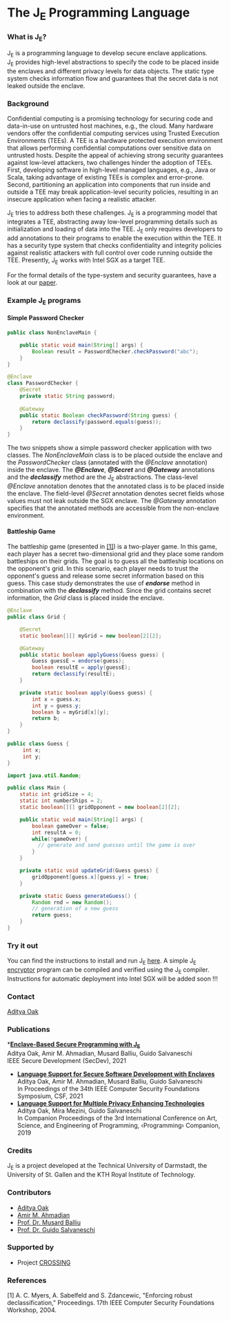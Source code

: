 # The J<sub>E</sub> Programming Language 

### What is J<sub>E</sub>?  
J<sub>E</sub> is a programming language to develop secure enclave applications.  
J<sub>E</sub> provides high-level abstractions to specify the code to be placed inside
the enclaves and different privacy levels for data objects.
The static type system checks information flow and guarantees that the
secret data is not leaked outside the enclave.

### Background 
Confidential computing is a promising technology
for securing code and data-in-use on untrusted host machines,
e.g., the cloud. Many hardware vendors offer the confidential
computing services using Trusted Execution Environments (TEEs).
A TEE is a hardware protected execution environment that allows
performing confidential computations over sensitive data on
untrusted hosts. Despite the appeal of achieving strong security
guarantees against low-level attackers, two challenges hinder
the adoption of TEEs. First, developing software in high-level
managed languages, e.g., Java or Scala, taking advantage of
existing TEEs is complex and error-prone. Second, partitioning
an application into components that run inside and outside a
TEE may break application-level security policies, resulting in
an insecure application when facing a realistic attacker.  

J<sub>E</sub> tries to address both these challenges.
J<sub>E</sub> is a programming model that integrates a TEE,
abstracting away low-level programming details such as initialization
and loading of data into the TEE. J<sub>E</sub> only requires
developers to add annotations to their programs to enable the
execution within the TEE. It has a security type system that
checks confidentiality and integrity policies against realistic
attackers with full control over code running outside the TEE.
Presently, J<sub>E</sub> works with Intel SGX as a target TEE.  

For the formal details of the type-system and security guarantees,
have a look at our [paper](https://programming-group.com/assets/pdf/papers/2021_Language-Support-for-Secure-Software-Development-with-Enclaves.pdf).


### Example J<sub>E</sub> programs
#### Simple Password Checker 
```java
public class NonEnclaveMain {

    public static void main(String[] args) {
        Boolean result = PasswordChecker.checkPassword("abc");
    }
}
```
```java
@Enclave
class PasswordChecker {
	@Secret
	private static String password;
		
	@Gateway
	public static Boolean checkPassword(String guess) {
		return declassify(password.equals(guess));
	} 
}
```
The two snippets show a simple password checker application with two classes. The *NonEnclaveMain* class is to be placed outside the enclave and the *PasswordChecker* class (annotated with the *@Enclave* annotation) inside the enclave. The ***@Enclave***, ***@Secret*** and ***@Gateway*** annotations and the ***declassify*** method are the J<sub>E</sub> abstractions. The class-level *@Enclave* annotation denotes that the annotated class is to be placed inside the enclave. The field-level *@Secret* annotation denotes secret fields whose values must not leak outside the SGX enclave. The *@Gateway* annotation specifies that the annotated methods are accessible from the non-enclave environment.
#### Battleship Game
The battleship game (presented in [[1]](#myersRoDecl)) is a two-player game. In this game, each player has a secret two-dimensional grid and they place some random battleships on their grids. The goal is to guess all the battleship locations on the opponent's grid. In this scenario, each player needs to trust the opponent's guess and release some secret information based on this guess. This case study demonstrates the use of ***endorse*** method in combination with the ***declassify*** method. Since the grid contains  secret information, the *Grid* class is placed inside the enclave.
```java
@Enclave
public class Grid {

    @Secret
    static boolean[][] myGrid = new boolean[2][2];

    @Gateway
    public static boolean applyGuess(Guess guess) {
        Guess guessE = endorse(guess);
        boolean resultE = apply(guessE);
        return declassify(resultE);
    }

    private static boolean apply(Guess guess) {
        int x = guess.x;
        int y = guess.y;
        boolean b = myGrid[x][y];
        return b;
    }
}

public class Guess {
     int x;
     int y;
}
```
```java
import java.util.Random;

public class Main {
    static int gridSize = 4;
    static int numberShips = 2;
    static boolean[][] gridOpponent = new boolean[2][2];

    public static void main(String[] args) {
        boolean gameOver = false;
        int resultA = 0;
        while(!gameOver) {
          // generate and send guesses until the game is over
        }
    }

    private static void updateGrid(Guess guess) {
        gridOpponent[guess.x][guess.y] = true;
    }

    private static Guess generateGuess() {
        Random rnd = new Random();
        // generation of a new guess 
        return guess;
    }
}
```
### Try it out

You can find the instructions to install and run J<sub>E</sub> [here](https://github.com/prg-grp/je-lang#prerequisites). A simple J<sub>E</sub> [encryptor](https://github.com/prg-grp/je-lang/tree/main/test-cases/src/je/de/tuda/prg/encryptor) program can be compiled and verified using the J<sub>E</sub> compiler.
Instructions for automatic deployment into Intel SGX will be added soon !!!

### Contact
[Aditya Oak](https://programming-group.com/members/oak)

### Publications
*[**Enclave-Based Secure Programming with J<sub>E</sub>**](https://programming-group.com/assets/pdf/papers/2021_Enclave-Based-Secure-Programming-with-JE.pdf)  
  Aditya Oak, Amir M. Ahmadian, Musard Balliu, Guido Salvaneschi  
  IEEE Secure Development (SecDev), 2021
* [**Language Support for Secure Software Development with Enclaves**](https://programming-group.com/assets/pdf/papers/2021_Language-Support-for-Secure-Software-Development-with-Enclaves.pdf)  
  Aditya Oak, Amir M. Ahmadian, Musard Balliu, Guido Salvaneschi  
  In Proceedings of the 34th IEEE Computer Security Foundations Symposium, CSF, 2021
* [**Language Support for Multiple Privacy Enhancing Technologies**](https://dl.acm.org/doi/10.1145/3328433.3328446)  
  Aditya Oak, Mira Mezini, Guido Salvaneschi  
  In Companion Proceedings of the 3rd International Conference on Art, Science, and Engineering of Programming, ‹Programming› Companion, 2019

### Credits
J<sub>E</sub> is a project developed at the Technical University of Darmstadt, the University of St. Gallen and the KTH Royal Institute of Technology.

### Contributors
* [Aditya Oak](https://programming-group.com/members/oak)
* [Amir M. Ahmadian](https://www.kth.se/profile/ahmadia)
* [Prof. Dr. Musard Balliu](https://people.kth.se/~musard/)
* [Prof. Dr. Guido Salvaneschi](https://programming-group.com/members/salvaneschi)

### Supported by
* Project [CROSSING](https://www.crossing.tu-darmstadt.de/crc_1119/index.en.jsp)

### References
<a name="myersRoDecl"></a>[1] A. C. Myers, A. Sabelfeld and S. Zdancewic, "Enforcing robust declassification," Proceedings. 17th IEEE Computer Security Foundations Workshop, 2004.